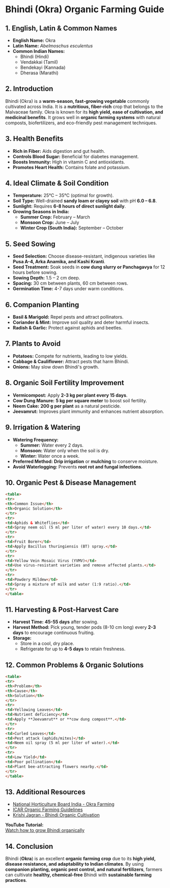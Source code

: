 # Bhindi (Okra) Organic Farming Guide

## 1. English, Latin & Common Names

- **English Name:** Okra  
- **Latin Name:** *Abelmoschus esculentus*  
- **Common Indian Names:**  
  - Bhindi (Hindi)  
  - Vendakkai (Tamil)  
  - Bendekayi (Kannada)  
  - Dherasa (Marathi)  

## 2. Introduction

Bhindi (Okra) is a **warm-season, fast-growing vegetable** commonly cultivated across India. It is a **nutritious, fiber-rich** crop that belongs to the Malvaceae family. Okra is known for its **high yield, ease of cultivation, and medicinal benefits**. It grows well in **organic farming systems** with natural composts, biofertilizers, and eco-friendly pest management techniques.

## 3. Health Benefits

- **Rich in Fiber:** Aids digestion and gut health.  
- **Controls Blood Sugar:** Beneficial for diabetes management.  
- **Boosts Immunity:** High in vitamin C and antioxidants.  
- **Promotes Heart Health:** Contains folate and potassium.  

## 4. Ideal Climate & Soil Condition

- **Temperature:** 25°C – 35°C (optimal for growth).  
- **Soil Type:** Well-drained **sandy loam or clayey soil** with pH **6.0 – 6.8**.  
- **Sunlight:** Requires **6-8 hours of direct sunlight daily**.  
- **Growing Seasons in India:**  
  - **Summer Crop:** February – March  
  - **Monsoon Crop:** June – July  
  - **Winter Crop (South India):** September – October  

## 5. Seed Sowing

- **Seed Selection:** Choose disease-resistant, indigenous varieties like **Pusa A-4, Arka Anamika, and Kashi Kranti**.  
- **Seed Treatment:** Soak seeds in **cow dung slurry or Panchagavya** for 12 hours before sowing.  
- **Sowing Depth:** 1.5 – 2 cm deep.  
- **Spacing:** 30 cm between plants, 60 cm between rows.  
- **Germination Time:** 4-7 days under warm conditions.  

## 6. Companion Planting

- **Basil & Marigold:** Repel pests and attract pollinators.  
- **Coriander & Mint:** Improve soil quality and deter harmful insects.  
- **Radish & Garlic:** Protect against aphids and beetles.  

## 7. Plants to Avoid

- **Potatoes:** Compete for nutrients, leading to low yields.  
- **Cabbage & Cauliflower:** Attract pests that harm Bhindi.  
- **Onions:** May slow down Bhindi's growth.  

## 8. Organic Soil Fertility Improvement

- **Vermicompost:** Apply **2-3 kg per plant every 15 days**.  
- **Cow Dung Manure:** **5 kg per square meter** to boost soil fertility.  
- **Neem Cake:** **200 g per plant** as a natural pesticide.  
- **Jeevamrut:** Improves plant immunity and enhances nutrient absorption.  

## 9. Irrigation & Watering

- **Watering Frequency:**  
  - **Summer:** Water every 2 days.  
  - **Monsoon:** Water only when the soil is dry.  
  - **Winter:** Water once a week.  
- **Preferred Method:** **Drip irrigation** or **mulching** to conserve moisture.  
- **Avoid Waterlogging:** Prevents **root rot and fungal infections**.  

## 10. Organic Pest & Disease Management

```html
<table>  
<tr>  
<th>Common Issue</th>  
<th>Organic Solution</th>  
</tr>  
<tr>  
<td>Aphids & Whiteflies</td>  
<td>Spray neem oil (5 ml per liter of water) every 10 days.</td>  
</tr>  
<tr>  
<td>Fruit Borer</td>  
<td>Apply Bacillus thuringiensis (BT) spray.</td>  
</tr>  
<tr>  
<td>Yellow Vein Mosaic Virus (YVMV)</td>  
<td>Use virus-resistant varieties and remove affected plants.</td>  
</tr>  
<tr>  
<td>Powdery Mildew</td>  
<td>Spray a mixture of milk and water (1:9 ratio).</td>  
</tr>  
</table>  
```

## 11. Harvesting & Post-Harvest Care

- **Harvest Time:** **45-55 days** after sowing.  
- **Harvest Method:** Pick young, tender pods (8-10 cm long) every **2-3 days** to encourage continuous fruiting.  
- **Storage:**  
  - Store in a cool, dry place.  
  - Refrigerate for up to **4-5 days** to retain freshness.  

## 12. Common Problems & Organic Solutions

```html
<table>  
<tr>  
<th>Problem</th>  
<th>Cause</th>  
<th>Solution</th>  
</tr>  
<tr>  
<td>Yellowing Leaves</td>  
<td>Nutrient deficiency</td>  
<td>Apply **Jeevamrut** or **cow dung compost**.</td>  
</tr>  
<tr>  
<td>Curled Leaves</td>  
<td>Pest attack (aphids/mites)</td>  
<td>Neem oil spray (5 ml per liter of water).</td>  
</tr>  
<tr>  
<td>Low Yield</td>  
<td>Poor pollination</td>  
<td>Plant bee-attracting flowers nearby.</td>  
</tr>  
</table>  
```

## 13. Additional Resources

- [National Horticulture Board India - Okra Farming](http://nhb.gov.in)  
- [ICAR Organic Farming Guidelines](https://icar.org.in)  
- [Krishi Jagran - Bhindi Organic Cultivation](https://www.krishijagran.com)  

**YouTube Tutorial:**  
[Watch how to grow Bhindi organically](https://www.youtube.com/watch?v=xyz123)  

## 14. Conclusion

Bhindi (**Okra**) is an excellent **organic farming crop** due to its **high yield, disease resistance, and adaptability to Indian climates**. By using **companion planting, organic pest control, and natural fertilizers**, farmers can cultivate **healthy, chemical-free** Bhindi with **sustainable farming practices**.
